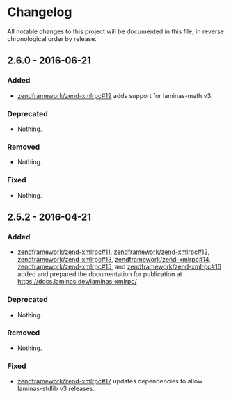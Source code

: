 # Changelog

All notable changes to this project will be documented in this file, in reverse chronological order by release.

## 2.6.0 - 2016-06-21

### Added

- [zendframework/zend-xmlrpc#19](https://github.com/zendframework/zend-xmlrpc/pull/19) adds support for
  laminas-math v3.

### Deprecated

- Nothing.

### Removed

- Nothing.

### Fixed

- Nothing.

## 2.5.2 - 2016-04-21

### Added

- [zendframework/zend-xmlrpc#11](https://github.com/zendframework/zend-xmlrpc/pull/11),
  [zendframework/zend-xmlrpc#12](https://github.com/zendframework/zend-xmlrpc/pull/12),
  [zendframework/zend-xmlrpc#13](https://github.com/zendframework/zend-xmlrpc/pull/13),
  [zendframework/zend-xmlrpc#14](https://github.com/zendframework/zend-xmlrpc/pull/14),
  [zendframework/zend-xmlrpc#15](https://github.com/zendframework/zend-xmlrpc/pull/15), and
  [zendframework/zend-xmlrpc#16](https://github.com/zendframework/zend-xmlrpc/pull/16)
  added and prepared the documentation for publication at
  https://docs.laminas.dev/laminas-xmlrpc/

### Deprecated

- Nothing.

### Removed

- Nothing.

### Fixed

- [zendframework/zend-xmlrpc#17](https://github.com/zendframework/zend-xmlrpc/pull/17) updates
  dependencies to allow laminas-stdlib v3 releases.
